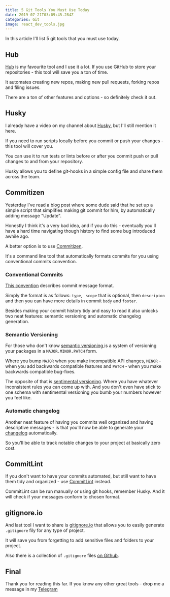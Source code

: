```yaml
---
title: 5 Git Tools You Must Use Today
date: 2019-07-21T03:09:45.284Z
categories: Git 
image: react_dev_tools.jpg
---
```


In this article I'll list 5 git tools that you must use today.

## Hub

[Hub](https://hub.github.com/) is my favourite tool and I use it a lot. If you use GitHub to store your repositories - this tool will save you a ton of time.

It automates creating new repos, making new pull requests, forking repos and filing issues. 

There are a ton of other features and options - so definitely check it out.

## Husky

I already have a video on my channel about [Husky](https://github.com/typicode/husky), but I'll still mention it here.

If you need to run scripts locally before you commit or push your changes - this tool will cover you.

You can use it to run tests or lints before or after you commit push or pull changes to and from your repository.

Husky allows you to define git-hooks in a simple config file and share them across the team.

## Commitizen

Yesterday I've read a blog post where some dude said that he set up a simple script that simplifies making git commit for him, by automatically adding message "Update".

Honestly I think it's a very bad idea, and if you do this - eventually you'll have a hard time navigating though history to find some bug introduced awhile ago.

A better option is to use [Commitizen](http://commitizen.github.io/cz-cli/).

It's a command line tool that automatically formats commits for you using conventional commits convention.

### Conventional Commits

[This convention](https://www.conventionalcommits.org) describes commit message format. 

Simply the format is as follows: `type`, ` scope` that is optional, then `descripion` and then you can have more details in commit `body` and `footer`.

Besides making your commit history tidy and easy to read it also unlocks two neat features: semantic versioning and automatic changelog generation.

### Semantic Versioning

For those who don't know [semantic versioning ](https://semver.org) is a system of versioning your packages in a `MAJOR.MINOR.PATCH` form.

Where you bump `MAJOR` when you make incompatible API changes, `MINOR` - when you add backwards compatible features and `PATCH` - when you make backwards compatible bug-fixes.

The opposite of that is [sentimental versioning](http://sentimentalversioning.org/). Where you have whatever inconsistent rules you can come up with. And you don't even have stick to one schema with sentimental versioning you bumb your numbers however you feel like.

### Automatic changelog

Another neat feature of having you commits well organized and having descriptive messages - is that you'll now be able to generate your [changelog](https://keepachangelog.com/en/1.0.0/) automatically.

So you'll be able to track notable changes to your project at basically zero cost.

## CommitLint

If you don't want to have your commits automated, but still want to have them tidy and organized - use [CommitLint](https://commitlint.js.org/#/) instead.

CommitLint can be run manually or using git hooks, remember Husky. And it will check if your messages conform to chosen format.

## gitignore.io

And last tool I want to share is [gitignore.io](https://gitignore.io) that allows you to easily generate `.gitignore` fily for any type of project.

It will save you from forgetting to add sensitive files and folders to your project.

Also there is a collection of `.gitignore` files [on Github](https://github.com/github/gitignore). 

## Final

Thank you for reading this far. If you know any other great tools - drop me a message in my [Telegram](https://t.me/satansdeer)
